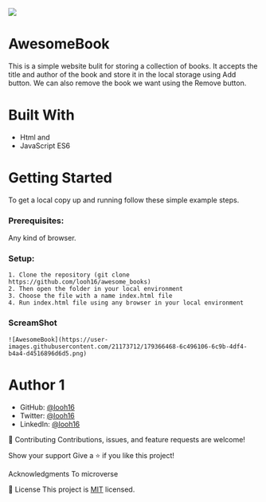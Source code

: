 ![](https://img.shields.io/badge/Microverse-blueviolet)

# AwesomeBook
 This is a simple website bulit for storing a collection of books.
 It accepts the title and author of the book and store it in the local storage using Add button.
 We can also remove the book we want using the Remove button.

# Built With
   - Html and
   - JavaScript ES6

# Getting Started
To get a local copy up and running follow these simple example steps.

### Prerequisites: 
Any kind of browser. 

### Setup:
    1. Clone the repository (git clone https://github.com/looh16/awesome_books)
    2. Then open the folder in your local environment 
    3. Choose the file with a name index.html file
    4. Run index.html file using any browser in your local environment
    
### ScreamShot
    ![AwesomeBook](https://user-images.githubusercontent.com/21173712/179366468-6c496106-6c9b-4df4-b4a4-d4516896d6d5.png)

# Author 1
   - GitHub: [@looh16](https://github.com/looh16/Hello-Microverse)
   - Twitter: [@looh16](https://twitter.com/custodiolanga1)
   - LinkedIn: [@looh16](https://www.linkedin.com/in/custodio-serafim-2a318a23a) 

🤝 Contributing
Contributions, issues, and feature requests are welcome!

Show your support
Give a ⭐️ if you like this project!

Acknowledgments
To microverse

📝 License
This project is [MIT](https://github.com/microverseinc/readme-template/blob/master/MIT.md) licensed.
